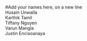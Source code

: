#Add your names here, on a new line <firstname lastname  ><br>
Husain Unwalla<br>
Karthik Tamil<br>
Tiffany Nguyen<br>
Varun Mangla<br>
Justin Encisoanaya<br>
